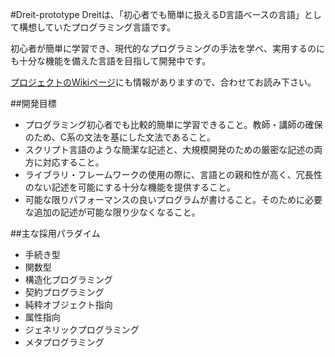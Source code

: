 #Dreit-prototype
Dreitは、「初心者でも簡単に扱えるD言語ベースの言語」として構想していたプログラミング言語です。

初心者が簡単に学習でき、現代的なプログラミングの手法を学べ、実用するのにも十分な機能を備えた言語を目指して開発中です。

[プロジェクトのWikiページ](../../wiki)にも情報がありますので、合わせてお読み下さい。

##開発目標
- プログラミング初心者でも比較的簡単に学習できること。教師・講師の確保のため、C系の文法を基にした文法であること。
- スクリプト言語のような簡潔な記述と、大規模開発のための厳密な記述の両方に対応すること。
- ライブラリ・フレームワークの使用の際に、言語との親和性が高く、冗長性のない記述を可能にする十分な機能を提供すること。
- 可能な限りパフォーマンスの良いプログラムが書けること。そのために必要な追加の記述が可能な限り少なくなること。

##主な採用パラダイム
- 手続き型
- 関数型
- 構造化プログラミング
- 契約プログラミング
- 純粋オブジェクト指向
- 属性指向
- ジェネリックプログラミング
- メタプログラミング
